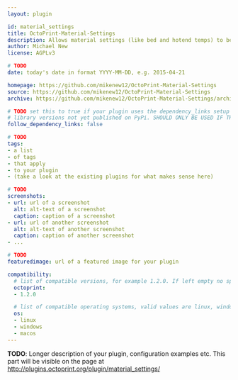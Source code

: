 ```yaml
---
layout: plugin

id: material_settings
title: OctoPrint-Material-Settings
description: Allows material settings (like bed and hotend temps) to be set via OctoPrint, rather than in the slicer.
author: Michael New
license: AGPLv3

# TODO
date: today's date in format YYYY-MM-DD, e.g. 2015-04-21

homepage: https://github.com/mikenew12/OctoPrint-Material-Settings
source: https://github.com/mikenew12/OctoPrint-Material-Settings
archive: https://github.com/mikenew12/OctoPrint-Material-Settings/archive/master.zip

# TODO set this to true if your plugin uses the dependency_links setup parameter to include
# library versions not yet published on PyPi. SHOULD ONLY BE USED IF THERE IS NO OTHER OPTION!
follow_dependency_links: false

# TODO
tags:
- a list
- of tags
- that apply
- to your plugin
- (take a look at the existing plugins for what makes sense here)

# TODO
screenshots:
- url: url of a screenshot
  alt: alt-text of a screenshot
  caption: caption of a screenshot
- url: url of another screenshot
  alt: alt-text of another screenshot
  caption: caption of another screenshot
- ...

# TODO
featuredimage: url of a featured image for your plugin

compatibility:
  # list of compatible versions, for example 1.2.0. If left empty no specific version requirement will be assumed
  octoprint:
  - 1.2.0

  # list of compatible operating systems, valid values are linux, windows, macos, leaving empty defaults to all
  os:
  - linux
  - windows
  - macos
---
```


**TODO**: Longer description of your plugin, configuration examples etc. This part will be visible on the page at
http://plugins.octoprint.org/plugin/material_settings/
